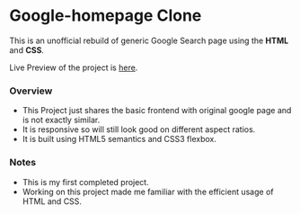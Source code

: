 # Google-homepage Clone
This is an unofficial rebuild of generic Google Search page using the **HTML** and **CSS**.

Live Preview of the project is [here](https://iwantroca.github.io/Google-homepage/). 

### Overview
- This Project just shares the basic frontend with original google page and is not exactly similar.
- It is responsive so will still look good on different aspect ratios.
- It is built using HTML5 semantics and CSS3 flexbox.

### Notes
- This is my first completed project.
- Working on this project made me familiar with the efficient usage of HTML and CSS.

